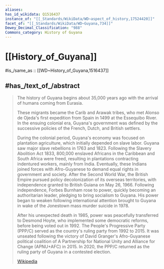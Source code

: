 ```yaml
---
aliases:
has_id_wikidata: Q1516437
instance_of: "[[_Standards/WikiData/WD~aspect_of_history,17524420]]"
facet_of: "[[_Standards/WikiData/WD~Guyana,734]]"
Dewey_Decimal_Classification: "988"
Commons_category: History of Guyana
---
```


# [[History_of_Guyana]] 

#is_/same_as :: [[WD~History_of_Guyana,1516437]] 

## #has_/text_of_/abstract 

> The history of Guyana begins about 35,000 years ago with the arrival of humans coming from Eurasia. 
> 
> These migrants became the Carib and Arawak tribes, 
> who met Alonso de Ojeda's first expedition from Spain in 1499 at the Essequibo River. 
> In the ensuing colonial era, Guyana's government was defined by 
> the successive policies of the French, Dutch, and British settlers. 
>
> During the colonial period, Guyana's economy was focused on plantation agriculture, which initially depended on slave labor. Guyana saw major slave rebellions in 1763 and 1823. Following the Slavery Abolition Act 1833, 800,000 enslaved Africans in the Caribbean and South Africa were freed, resulting in plantations contracting indentured workers, mainly from India. Eventually, these Indians joined forces with Afro-Guyanese to demand equal rights in government and society. After the Second World War, the British Empire pursued policy decolonization of its overseas territories, with independence granted to British Guiana on May 26, 1966. Following independence, Forbes Burnham rose to power, quickly becoming an authoritarian leader, pledging to bring socialism to Guyana. His power began to weaken following international attention brought to Guyana in wake of the Jonestown mass murder suicide in 1978.
>
> After his unexpected death in 1985, power was peacefully transferred to Desmond Hoyte, who implemented some democratic reforms, before being voted out in 1992. The People's Progressive Party (PPP/C) served as the country's ruling party from 1992 to 2015. It was unseated following the victory of David Granger's Afro-Guyanese political coalition of A Partnership for National Unity and Alliance for Change (APNU+AFC) in 2015. In 2020, the PPP/C returned as the ruling party of Guyana in a contested election.
>
> [Wikipedia](https://en.wikipedia.org/wiki/History%20of%20Guyana) 

